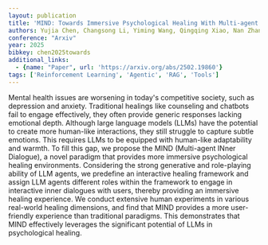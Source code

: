 ```yaml
---
layout: publication
title: 'MIND: Towards Immersive Psychological Healing With Multi-agent Inner Dialogue'
authors: Yujia Chen, Changsong Li, Yiming Wang, Qingqing Xiao, Nan Zhang, Zifan Kong, Peng Wang, Binyu Yan
conference: "Arxiv"
year: 2025
bibkey: chen2025towards
additional_links:
  - {name: "Paper", url: 'https://arxiv.org/abs/2502.19860'}
tags: ['Reinforcement Learning', 'Agentic', 'RAG', 'Tools']
---
```

Mental health issues are worsening in today's competitive society, such as
depression and anxiety. Traditional healings like counseling and chatbots fail
to engage effectively, they often provide generic responses lacking emotional
depth. Although large language models (LLMs) have the potential to create more
human-like interactions, they still struggle to capture subtle emotions. This
requires LLMs to be equipped with human-like adaptability and warmth. To fill
this gap, we propose the MIND (Multi-agent INner Dialogue), a novel paradigm
that provides more immersive psychological healing environments. Considering
the strong generative and role-playing ability of LLM agents, we predefine an
interactive healing framework and assign LLM agents different roles within the
framework to engage in interactive inner dialogues with users, thereby
providing an immersive healing experience. We conduct extensive human
experiments in various real-world healing dimensions, and find that MIND
provides a more user-friendly experience than traditional paradigms. This
demonstrates that MIND effectively leverages the significant potential of LLMs
in psychological healing.
